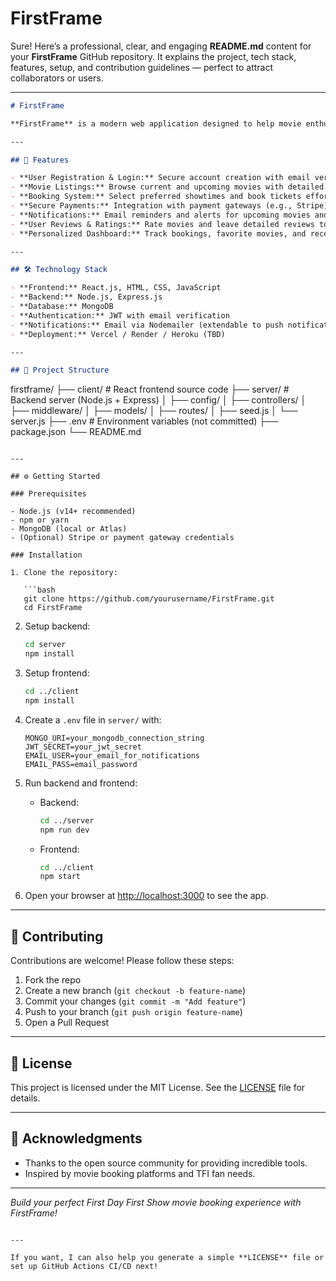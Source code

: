 # FirstFrame
Sure! Here’s a professional, clear, and engaging **README.md** content for your **FirstFrame** GitHub repository. It explains the project, tech stack, features, setup, and contribution guidelines — perfect to attract collaborators or users.

---

```markdown
# FirstFrame

**FirstFrame** is a modern web application designed to help movie enthusiasts — especially fans of the Telugu Film Industry (TFI) — never miss booking tickets for First Day First Show (FDFS) movies. The platform allows users to quickly browse, book movie tickets, get timely notifications, and share reviews to enhance their movie-watching experience.

---

## 🚀 Features

- **User Registration & Login:** Secure account creation with email verification.
- **Movie Listings:** Browse current and upcoming movies with detailed info including genres, showtimes, and posters.
- **Booking System:** Select preferred showtimes and book tickets effortlessly.
- **Secure Payments:** Integration with payment gateways (e.g., Stripe) for smooth transactions.
- **Notifications:** Email reminders and alerts for upcoming movies and ticket availability.
- **User Reviews & Ratings:** Rate movies and leave detailed reviews to share opinions.
- **Personalized Dashboard:** Track bookings, favorite movies, and receive customized alerts.

---

## 🛠️ Technology Stack

- **Frontend:** React.js, HTML, CSS, JavaScript
- **Backend:** Node.js, Express.js
- **Database:** MongoDB
- **Authentication:** JWT with email verification
- **Notifications:** Email via Nodemailer (extendable to push notifications)
- **Deployment:** Vercel / Render / Heroku (TBD)

---

## 📁 Project Structure

```

firstframe/
├── client/           # React frontend source code
├── server/           # Backend server (Node.js + Express)
│   ├── config/
│   ├── controllers/
│   ├── middleware/
│   ├── models/
│   ├── routes/
│   ├── seed.js
│   └── server.js
├── .env              # Environment variables (not committed)
├── package.json
└── README.md

````

---

## ⚙️ Getting Started

### Prerequisites

- Node.js (v14+ recommended)
- npm or yarn
- MongoDB (local or Atlas)
- (Optional) Stripe or payment gateway credentials

### Installation

1. Clone the repository:

   ```bash
   git clone https://github.com/yourusername/FirstFrame.git
   cd FirstFrame
````

2. Setup backend:

   ```bash
   cd server
   npm install
   ```

3. Setup frontend:

   ```bash
   cd ../client
   npm install
   ```

4. Create a `.env` file in `server/` with:

   ```
   MONGO_URI=your_mongodb_connection_string
   JWT_SECRET=your_jwt_secret
   EMAIL_USER=your_email_for_notifications
   EMAIL_PASS=email_password
   ```

5. Run backend and frontend:

   * Backend:

     ```bash
     cd ../server
     npm run dev
     ```

   * Frontend:

     ```bash
     cd ../client
     npm start
     ```

6. Open your browser at [http://localhost:3000](http://localhost:3000) to see the app.

---

## 🤝 Contributing

Contributions are welcome! Please follow these steps:

1. Fork the repo
2. Create a new branch (`git checkout -b feature-name`)
3. Commit your changes (`git commit -m "Add feature"`)
4. Push to your branch (`git push origin feature-name`)
5. Open a Pull Request

---

## 📄 License

This project is licensed under the MIT License. See the [LICENSE](LICENSE) file for details.

---

## 🙏 Acknowledgments

* Thanks to the open source community for providing incredible tools.
* Inspired by movie booking platforms and TFI fan needs.

---

*Build your perfect First Day First Show movie booking experience with FirstFrame!*

```

---

If you want, I can also help you generate a simple **LICENSE** file or set up GitHub Actions CI/CD next!
```
